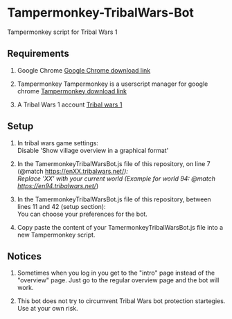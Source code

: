 # Tampermonkey-TribalWars-Bot
Tampermonkey script for Tribal Wars 1

## Requirements

1. Google Chrome
[Google Chrome download link](https://www.google.com/chrome/browser/desktop/index.html "Google Chrome download link")

2. Tampermonkey
Tampermonkey is a userscript manager for google chrome
[Tampermonkey download link](https://chrome.google.com/webstore/detail/tampermonkey/dhdgffkkebhmkfjojejmpbldmpobfkfo?hl=en "Tampermonkey download link")

3. A Tribal Wars 1 account
[Tribal wars 1](https://www.tribalwars.net/ "Tribal wars 1")

## Setup  
1. In tribal wars game settings:  
Disable 'Show village overview in a graphical format'  

2. In the TamermonkeyTribalWarsBot.js file of this repository, on line 7 (@match https://enXX.tribalwars.net/*):  
Replace 'XX' with your current world (Example for world 94: @match https://en94.tribalwars.net/*)  

3. In the TamermonkeyTribalWarsBot.js file of this repository, between lines 11 and 42 (setup section):  
You can choose your preferences for the bot.  

4. Copy paste the content of your TamermonkeyTribalWarsBot.js file into a new Tampermonkey script.  

## Notices  
1. Sometimes when you log in you get to the "intro" page instead of the "overview" page. Just go to the regular overview page and the bot will work.  

2. This bot does not try to circumvent Tribal Wars bot protection startegies. Use at your own risk.  